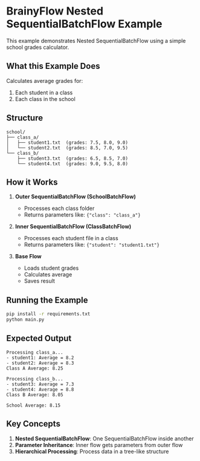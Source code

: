 # BrainyFlow Nested SequentialBatchFlow Example

This example demonstrates Nested SequentialBatchFlow using a simple school grades calculator.

## What this Example Does

Calculates average grades for:

1. Each student in a class
2. Each class in the school

## Structure

```
school/
├── class_a/
│   ├── student1.txt  (grades: 7.5, 8.0, 9.0)
│   └── student2.txt  (grades: 8.5, 7.0, 9.5)
└── class_b/
    ├── student3.txt  (grades: 6.5, 8.5, 7.0)
    └── student4.txt  (grades: 9.0, 9.5, 8.0)
```

## How it Works

1. **Outer SequentialBatchFlow (SchoolBatchFlow)**

   - Processes each class folder
   - Returns parameters like: `{"class": "class_a"}`

2. **Inner SequentialBatchFlow (ClassBatchFlow)**

   - Processes each student file in a class
   - Returns parameters like: `{"student": "student1.txt"}`

3. **Base Flow**
   - Loads student grades
   - Calculates average
   - Saves result

## Running the Example

```bash
pip install -r requirements.txt
python main.py
```

## Expected Output

```
Processing class_a...
- student1: Average = 8.2
- student2: Average = 8.3
Class A Average: 8.25

Processing class_b...
- student3: Average = 7.3
- student4: Average = 8.8
Class B Average: 8.05

School Average: 8.15
```

## Key Concepts

1. **Nested SequentialBatchFlow**: One SequentialBatchFlow inside another
2. **Parameter Inheritance**: Inner flow gets parameters from outer flow
3. **Hierarchical Processing**: Process data in a tree-like structure
